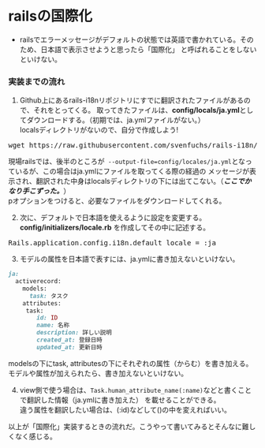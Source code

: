 # railsの国際化

- railsでエラーメッセージがデフォルトの状態では英語で書かれている。そのため、日本語で表示させようと思ったら「国際化」
と呼ばれることをしないといけない。  

### 実装までの流れ
1. Github上にあるrails-i18nリポジトリにすでに翻訳されたファイルがあるので、それをとってくる。
取ってきたファイルは、**config/locals/ja.yml**としてダウンロードする。（初期では、ja.ymlファイルがない。）  
localsディレクトリがないので、自分で作成しよう!

<pre>wget https://raw.githubusercontent.com/svenfuchs/rails-i18n/master/rails/locale/ja.yml -P config/locals</pre>

現場railsでは、後半のところが``` --output-file=config/locales/ja.yml```となっているが、この場合はja.ymlにファイルを取ってくる際の経過の
メッセージが表示され、翻訳された中身はlocalsディレクトリの下には出てこない。（***ここでかなり手こずった。***）  
pオプションをつけると、必要なファイルをダウンロードしてくれる。


2. 次に、デフォルトで日本語を使えるように設定を変更する。**config/initializers/locale.rb** を作成してその中に記述する。

<pre>Rails.application.config.i18n.default_locale = :ja</pre>

3. モデルの属性を日本語で表すには、ja.ymlに書き加えないといけない。  
```rb
ja: 
  activerecord:
    models:
      task: タスク
    attributes:
     task:
        id: ID
        name: 名称
        description: 詳しい説明
        created_at: 登録日時
        updated_at: 更新日時
```
modelsの下にtask, attributesの下にそれぞれの属性（からむ）を書き加える。モデルや属性が加えられたら、書き加えないといけない。

4. view側で使う場合は、```Task.human_attribute_name(:name)```などと書くことで翻訳した情報（ja.ymlに書き加えた）
を載せることができる。  
違う属性を翻訳したい場合は、(:id)などして()の中を変えればいい。

以上が「国際化」実装するときの流れだ。こうやって書いてみるとそんなに難しくなく感じる。
